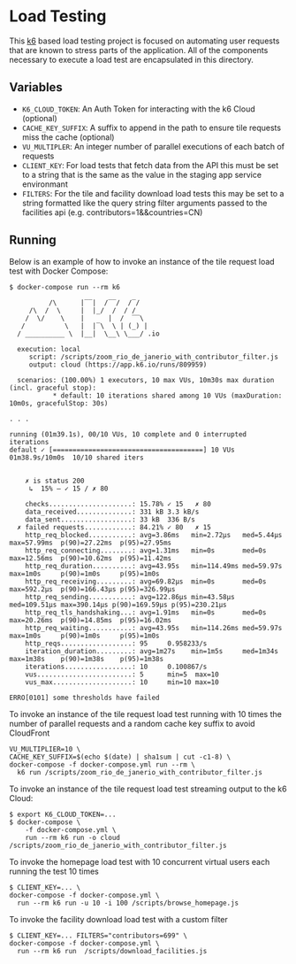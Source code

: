# Load Testing

This [k6](https://k6.io/) based load testing project is focused on automating
user requests that are known to stress parts of the application. All of the
components necessary to execute a load test are encapsulated in this directory.

## Variables

- `K6_CLOUD_TOKEN`: An Auth Token for interacting with the k6 Cloud (optional)
- `CACHE_KEY_SUFFIX`: A suffix to append in the path to ensure tile requests miss the cache (optional)
- `VU_MULTIPLER`: An integer number of parallel executions of each batch of requests
- `CLIENT_KEY`: For load tests that fetch data from the API this must be set to a string that is the same as the value in the staging app service environmant
- `FILTERS`: For the tile and facility download load tests this may be set to a string formatted like the query string filter arguments passed to the facilities api (e.g. contributors=1&&countries=CN)

## Running

Below is an example of how to invoke an instance of the tile request load test with Docker
Compose:

```console
$ docker-compose run --rm k6

          /\      |‾‾|  /‾‾/  /‾/
     /\  /  \     |  |_/  /  / /
    /  \/    \    |      |  /  ‾‾\
   /          \   |  |‾\  \ | (_) |
  / __________ \  |__|  \__\ \___/ .io

  execution: local
     script: /scripts/zoom_rio_de_janerio_with_contributor_filter.js
     output: cloud (https://app.k6.io/runs/809959)

  scenarios: (100.00%) 1 executors, 10 max VUs, 10m30s max duration (incl. graceful stop):
           * default: 10 iterations shared among 10 VUs (maxDuration: 10m0s, gracefulStop: 30s)

. . .

running (01m39.1s), 00/10 VUs, 10 complete and 0 interrupted iterations
default ✓ [======================================] 10 VUs  01m38.9s/10m0s  10/10 shared iters


    ✗ is status 200
     ↳  15% — ✓ 15 / ✗ 80

    checks.....................: 15.78% ✓ 15   ✗ 80
    data_received..............: 331 kB 3.3 kB/s
    data_sent..................: 33 kB  336 B/s
  ✗ failed requests............: 84.21% ✓ 80   ✗ 15
    http_req_blocked...........: avg=3.86ms   min=2.72µs   med=5.44µs   max=57.99ms  p(90)=27.22ms  p(95)=27.95ms
    http_req_connecting........: avg=1.31ms   min=0s       med=0s       max=12.56ms  p(90)=10.62ms  p(95)=11.42ms
    http_req_duration..........: avg=43.95s   min=114.49ms med=59.97s   max=1m0s     p(90)=1m0s     p(95)=1m0s
    http_req_receiving.........: avg=69.82µs  min=0s       med=0s       max=592.2µs  p(90)=166.43µs p(95)=326.99µs
    http_req_sending...........: avg=122.86µs min=43.58µs  med=109.51µs max=390.14µs p(90)=169.59µs p(95)=230.21µs
    http_req_tls_handshaking...: avg=1.91ms   min=0s       med=0s       max=20.26ms  p(90)=14.85ms  p(95)=16.02ms
    http_req_waiting...........: avg=43.95s   min=114.26ms med=59.97s   max=1m0s     p(90)=1m0s     p(95)=1m0s
    http_reqs..................: 95     0.958233/s
    iteration_duration.........: avg=1m27s    min=1m5s     med=1m34s    max=1m38s    p(90)=1m38s    p(95)=1m38s
    iterations.................: 10     0.100867/s
    vus........................: 5      min=5  max=10
    vus_max....................: 10     min=10 max=10

ERRO[0101] some thresholds have failed
```

To invoke an instance of the tile request load test running with 10 times the
number of parallel requests and a random cache key suffix to avoid CloudFront

```console
VU_MULTIPLIER=10 \
CACHE_KEY_SUFFIX=$(echo $(date) | sha1sum | cut -c1-8) \
docker-compose -f docker-compose.yml run --rm \
  k6 run /scripts/zoom_rio_de_janerio_with_contributor_filter.js
```

To invoke an instance of the tile request load test streaming output to the k6 Cloud:

```console
$ export K6_CLOUD_TOKEN=...
$ docker-compose \
    -f docker-compose.yml \
    run --rm k6 run -o cloud /scripts/zoom_rio_de_janerio_with_contributor_filter.js
```

To invoke the homepage load test with 10 concurrent virtual users each running the test 10 times

```console
$ CLIENT_KEY=... \
docker-compose -f docker-compose.yml \
  run --rm k6 run -u 10 -i 100 /scripts/browse_homepage.js
```

To invoke the facility download load test with a custom filter

```console
$ CLIENT_KEY=... FILTERS="contributors=699" \
docker-compose -f docker-compose.yml \
  run --rm k6 run  /scripts/download_facilities.js
```

